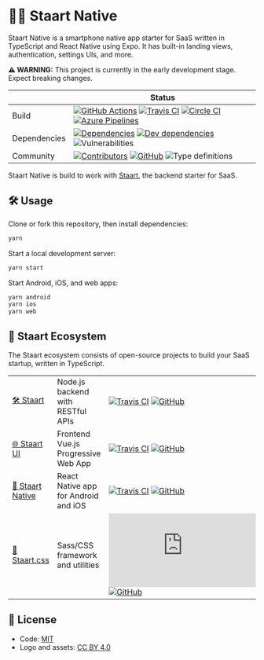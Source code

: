# 🏁📱 Staart Native

Staart Native is a smartphone native app starter for SaaS written in TypeScript and React Native using Expo. It has built-in landing views, authentication, settings UIs, and more.

**⚠️ WARNING:** This project is currently in the early development stage. Expect breaking changes.

|  | Status |
| - | - |
| Build | [![GitHub Actions](https://github.com/o15y/staart-native/workflows/Node%20CI/badge.svg)](https://github.com/o15y/staart-native/actions) [![Travis CI](https://img.shields.io/travis/o15y/staart-native?label=Travis%20CI)](https://travis-ci.org/o15y/staart-native) [![Circle CI](https://img.shields.io/circleci/build/github/o15y/staart-native?label=Circle%20CI)](https://circleci.com/gh/o15y/staart-native) [![Azure Pipelines](https://dev.azure.com/anandchowdhary0001/Staart%20Native/_apis/build/status/o15y.staart-native?branchName=master)](https://dev.azure.com/anandchowdhary0001/Staart%20Native/_build/latest?definitionId=8&branchName=master) |
| Dependencies | [![Dependencies](https://img.shields.io/david/o15y/staart-native.svg)](https://david-dm.org/o15y/staart-native) [![Dev dependencies](https://img.shields.io/david/dev/o15y/staart-native.svg)](https://david-dm.org/o15y/staart-native) ![Vulnerabilities](https://img.shields.io/snyk/vulnerabilities/github/o15y/staart-native.svg) |
| Community | [![Contributors](https://img.shields.io/github/contributors/o15y/staart-native.svg)](https://github.com/o15y/staart-native/graphs/contributors) [![GitHub](https://img.shields.io/github/license/o15y/staart-native.svg)](https://github.com/o15y/staart-native/blob/master/LICENSE) ![Type definitions](https://img.shields.io/badge/types-TypeScript-blue.svg) |

Staart Native is build to work with [Staart](https://github.com/o15y/staart), the backend starter for SaaS.

## 🛠 Usage

Clone or fork this repository, then install dependencies:

```bash
yarn
```

Start a local development server:

```bash
yarn start
```

Start Android, iOS, and web apps:

```bash
yarn android
yarn ios
yarn web
```

## 🏁 Staart Ecosystem

The Staart ecosystem consists of open-source projects to build your SaaS startup, written in TypeScript.

|  |  |  |
| - | - | - |
| [🛠️ Staart](https://github.com/o15y/staart) | Node.js backend with RESTful APIs | [![Travis CI](https://img.shields.io/travis/o15y/staart)](https://travis-ci.org/o15y/staart) [![GitHub](https://img.shields.io/github/license/o15y/staart.svg)](https://github.com/o15y/staart/blob/master/LICENSE) |
| [🌐 Staart UI](https://github.com/o15y/staart-ui) | Frontend Vue.js Progressive Web App | [![Travis CI](https://img.shields.io/travis/o15y/staart-ui)](https://travis-ci.org/o15y/staart-ui) [![GitHub](https://img.shields.io/github/license/o15y/staart-ui.svg)](https://github.com/o15y/staart-ui/blob/master/LICENSE) |
| [📱 Staart Native](https://github.com/o15y/staart-native) | React Native app for Android and iOS | [![Travis CI](https://img.shields.io/travis/o15y/staart-native)](https://travis-ci.org/o15y/staart-native) [![GitHub](https://img.shields.io/github/license/o15y/staart-native.svg)](https://github.com/o15y/staart-native/blob/master/LICENSE) |
| [🎨 Staart.css](https://github.com/o15y/staart.css) | Sass/CSS framework and utilities | [![Travis CI](https://img.shields.io/travis/o15y/staart.css)](https://travis-ci.org/o15y/staart.css) [![GitHub](https://img.shields.io/github/license/o15y/staart.css.svg)](https://github.com/o15y/staart.css/blob/master/LICENSE) |

## 📄 License

- Code: [MIT](https://github.com/o15y/staart-native/blob/master/LICENSE)
- Logo and assets: [CC BY 4.0](https://creativecommons.org/licenses/by/4.0/)
